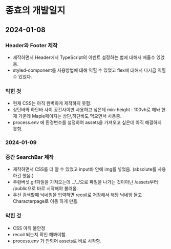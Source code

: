 # 종효의 개발일지

## 2024-01-08

### Header와 Footer 제작

-   제작하면서 Header에서 TypeScript의 이벤트 설정하는 법에 대해서 배울수 있었음.
-   styled-component를 사용방법에 대해 익힐 수 있었고 flex에 대해서 다시금 익힐 수 있었다.

### 막힌 것

-   현재 CSS는 아직 완벽하게 제작하지 못함.
-   상단바와 하단바 사이 공간사이만 사용하고 싶은데 min-height : 100vh로 해놔 현재 가운데 Maple페이지는 상단,하단바도 먹으면서 사용중.
-   process.env 에 환경변수를 설정하여 assets을 가져오고 싶은데 아직 해결하지 못함.

### 2024-01-09

### 중간 SearchBar 제작

-   제작하면서 CSS를 더 알 수 있었고 input바 안에 img를 넣었음. (absolute를 사용하긴 했음.)
-   주황버섯.gif파일을 가져오는데 ../../으로 파일을 나가는 것이아닌 /assets부터 /public으로 바로 시작해야 불러옴.
-   우선 검색할때 닉네임을 입력하면 recoil로 저장해서 해당 닉네임 들고 Characterpage로 이동 하게 만듦.

### 막힌 것

-   CSS 아직 불안정
-   recoil 되는지 확인 해봐야함.
-   process.env 가 안되어 assets로 바로 시작함.
